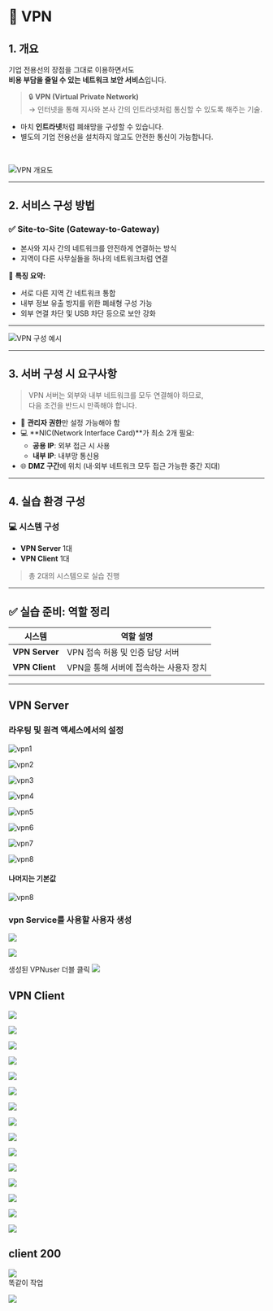# 📘 VPN

## 1. 개요

기업 전용선의 장점을 그대로 이용하면서도  
**비용 부담을 줄일 수 있는 네트워크 보안 서비스**입니다.

> 🔒 **VPN (Virtual Private Network)**  
> → 인터넷을 통해 지사와 본사 간의 인트라넷처럼 통신할 수 있도록 해주는 기술.

- 마치 **인트라넷**처럼 폐쇄망을 구성할 수 있습니다.
- 별도의 기업 전용선을 설치하지 않고도 안전한 통신이 가능합니다.

<br>

![VPN 개요도](./img/VPNimg/1.jpg)

---

## 2. 서비스 구성 방법

### ✅ Site-to-Site (Gateway-to-Gateway)

- 본사와 지사 간의 네트워크를 안전하게 연결하는 방식  
- 지역이 다른 사무실들을 하나의 네트워크처럼 연결

📌 **특징 요약:**
- 서로 다른 지역 간 네트워크 통합
- 내부 정보 유출 방지를 위한 폐쇄형 구성 가능
- 외부 연결 차단 및 USB 차단 등으로 보안 강화

---

![VPN 구성 예시](./img/VPNimg/2.jpg)

---

## 3. 서버 구성 시 요구사항

> VPN 서버는 외부와 내부 네트워크를 모두 연결해야 하므로,  
> 다음 조건을 반드시 만족해야 합니다.

- 🔐 **관리자 권한**만 설정 가능해야 함
- 💻 **NIC(Network Interface Card)**가 최소 2개 필요:
  - **공용 IP**: 외부 접근 시 사용
  - **내부 IP**: 내부망 통신용
- 🌐 **DMZ 구간**에 위치 (내·외부 네트워크 모두 접근 가능한 중간 지대)

---

## 4. 실습 환경 구성

### 💻 시스템 구성

- **VPN Server** 1대  
- **VPN Client** 1대  
> 총 2대의 시스템으로 실습 진행

---

## ✅ 실습 준비: 역할 정리

| 시스템         | 역할 설명                     |
|----------------|-------------------------------|
| **VPN Server** | VPN 접속 허용 및 인증 담당 서버 |
| **VPN Client** | VPN을 통해 서버에 접속하는 사용자 장치 |

---
## VPN Server
### 라우팅 및 원격 액세스에서의 설정

![vpn1](./img/VPNimg/1.png)<br>

![vpn2](./img/VPNimg/2.png)<br>

![vpn3](./img/VPNimg/3.png)<br>

![vpn4](./img/VPNimg/4.png)<br>

![vpn5](./img/VPNimg/5.png)<br>

![vpn6](./img/VPNimg/6.png)<br>

![vpn7](./img/VPNimg/7.png)<br>

![vpn8](./img/VPNimg/8.png)<br>

#### 나머지는 기본값
![vpn8](./img/VPNimg/9.png)<br>

### vpn Service를 사용할 사용자 생성
![](./img/VPNimg/10.png)<br>

![](./img/VPNimg/11.png)<br>

생성된 VPNuser 더블 클릭
![](./img/VPNimg/12.png)<br>

## VPN Client

![](./img/VPNimg/13.png)<br>

![](./img/VPNimg/14.png)<br>

![](./img/VPNimg/15.png)<br>

![](./img/VPNimg/16.png)<br>

![](./img/VPNimg/17.png)<br>

![](./img/VPNimg/18.png)<br>

![](./img/VPNimg/19.png)<br>

![](./img/VPNimg/20.png)<br>

![](./img/VPNimg/21.png)<br>

![](./img/VPNimg/22.png)<br>

![](./img/VPNimg/23.png)<br>

![](./img/VPNimg/24.png)<br>

![](./img/VPNimg/25.png)<br>

![](./img/VPNimg/26.png)<br>

![](./img/VPNimg/27.png)<br>

## client 200
![](./img/VPNimg/28.png)<br>
똑같이 작업

![](./img/VPNimg/29.png)<br>
